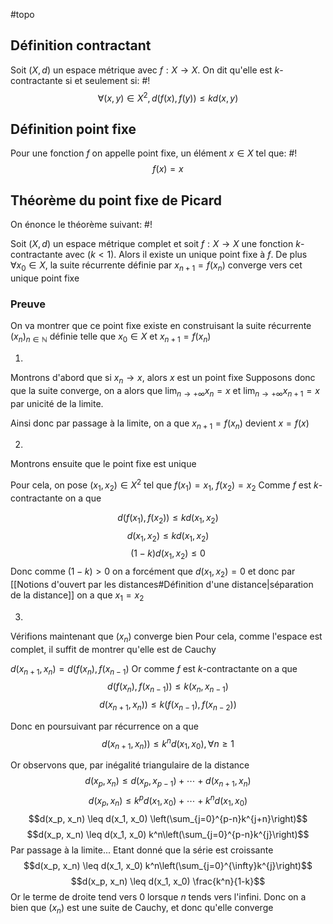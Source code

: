 #topo
## Définition contractant
Soit $(X, d)$ un espace métrique avec $f: X \to X$. On dit qu'elle est $k$-contractante si et seulement si: #!
$$\forall (x,y) \in X^2, d(f(x), f(y)) \leq kd(x,y)$$
<!--ID: 1729504820709-->



## Définition point fixe
Pour une fonction $f$ on appelle point fixe, un élément $x \in X$ tel que: #!
$$f(x) = x$$
<!--ID: 1729504820710-->



## Théorème du point fixe de Picard
On énonce le théorème suivant: #!

Soit $(X,d)$ un espace métrique complet et soit $f: X \to X$ une fonction $k$-contractante avec $(k < 1)$.
Alors il existe un unique point fixe à $f$.
De plus $\forall x_0 \in X$, la suite récurrente définie par $x_{n+1} = f(x_n)$ converge vers cet unique point fixe
<!--ID: 1729504820712-->



### Preuve

On va montrer que ce point fixe existe en construisant la suite récurrente $(x_n)_{n \in \mathbb N}$ définie telle que $x_0 \in X$ et $x_{n+1} = f(x_n)$

1)
Montrons d'abord que si $x_n \to x$, alors $x$ est un point fixe
Supposons donc que la suite converge, on a alors que
$\lim_{n \to +\infty} x_n =x$ et $\lim_{n \to +\infty} x_{n+1} =x$ par unicité de la limite.

Ainsi donc par passage à la limite, on a que $x_{n+1}= f(x_n)$ devient $x =f(x)$

2)
Montrons ensuite que le point fixe est unique

Pour cela, on pose $(x_1, x_2) \in X^2$ tel que $f(x_1)=x_1$, $f(x_2)=x_2$
Comme $f$ est $k$-contractante on a que

$$d(f(x_1), f(x_2)) \leq kd(x_1, x_2)$$
$$d(x_1, x_2) \leq kd(x_1, x_2)$$
$$(1-k)d(x_1, x_2) \leq 0$$
Donc comme $(1-k) > 0$ on a forcément que $d(x_1, x_2) = 0$ et donc par [[Notions d'ouvert par les distances#Définition d'une distance|séparation de la distance]] on a que $x_1 = x_2$

3)
Vérifions maintenant que $(x_n)$ converge bien
Pour cela, comme l'espace est complet, il suffit de montrer qu'elle est de Cauchy

$d(x_{n+1}, x_n) = d(f(x_n), f(x_{n-1})$
Or comme $f$ est $k$-contractante on a que
$$d(f(x_n), f(x_{n-1})) \leq k(x_n, x_{n-1})$$
$$d(x_{n+1}, x_n)) \leq k(f(x_{n-1}), f(x_{n-2}))$$

Donc en poursuivant par récurrence on a que
$$d(x_{n+1}, x_n)) \leq k^nd(x_1, x_0), \forall n \geq 1$$

Or observons que, par inégalité triangulaire de la distance
$$d(x_p, x_n) \leq d(x_p, x_{p-1}) + \cdots + d(x_{n+1}, x_{n})$$
$$d(x_p, x_n) \leq k^pd(x_1,x_0) + \cdots + k^nd(x_1,x_0)$$
$$d(x_p, x_n) \leq d(x_1, x_0) \left(\sum_{j=0}^{p-n}k^{j+n}\right)$$
$$d(x_p, x_n) \leq d(x_1, x_0) k^n\left(\sum_{j=0}^{p-n}k^{j}\right)$$
Par passage à la limite... Etant donné que la série est croissante
$$d(x_p, x_n) \leq d(x_1, x_0) k^n\left(\sum_{j=0}^{\infty}k^{j}\right)$$
$$d(x_p, x_n) \leq d(x_1, x_0) \frac{k^n}{1-k}$$
Or le terme de droite tend vers 0 lorsque $n$ tends vers l'infini.
Donc on a bien que $(x_n)$ est une suite de Cauchy, et donc qu'elle converge
$$\tag*{$\blacksquare$}$$